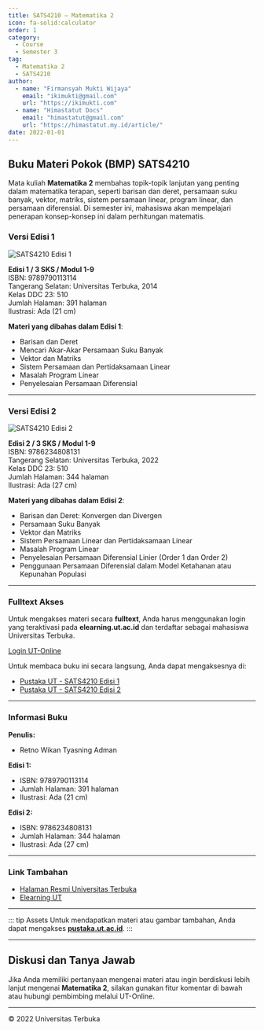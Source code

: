 ```yaml
--- 
title: SATS4210 – Matematika 2
icon: fa-solid:calculator
order: 1
category:
  - Course
  - Semester 3
tag:
  - Matematika 2
  - SATS4210
author:
  - name: "Firmansyah Mukti Wijaya"
    email: "ikimukti@gmail.com"
    url: "https://ikimukti.com"
  - name: "Himastatut Docs"
    email: "himastatut@gmail.com"
    url: "https://himastatut.my.id/article/"
date: 2022-01-01
--- 
```


## Buku Materi Pokok (BMP) SATS4210

Mata kuliah **Matematika 2** membahas topik-topik lanjutan yang penting dalam matematika terapan, seperti barisan dan deret, persamaan suku banyak, vektor, matriks, sistem persamaan linear, program linear, dan persamaan diferensial. Di semester ini, mahasiswa akan mempelajari penerapan konsep-konsep ini dalam perhitungan matematis.

### Versi Edisi 1

![SATS4210 Edisi 1](https://pustaka.ut.ac.id/lib/wp-content/uploads/2017/01/SATS4210.jpg)

**Edisi 1 / 3 SKS / Modul 1-9**  
ISBN: 9789790113114  
Tangerang Selatan: Universitas Terbuka, 2014  
Kelas DDC 23: 510  
Jumlah Halaman: 391 halaman  
Ilustrasi: Ada (21 cm)  

**Materi yang dibahas dalam Edisi 1**:
- Barisan dan Deret
- Mencari Akar-Akar Persamaan Suku Banyak
- Vektor dan Matriks
- Sistem Persamaan dan Pertidaksamaan Linear
- Masalah Program Linear
- Penyelesaian Persamaan Diferensial

--- 

### Versi Edisi 2

![SATS4210 Edisi 2](https://pustaka.ut.ac.id/lib/wp-content/uploads/2022/10/SATS421002.jpg)

**Edisi 2 / 3 SKS / Modul 1-9**  
ISBN: 9786234808131  
Tangerang Selatan: Universitas Terbuka, 2022  
Kelas DDC 23: 510  
Jumlah Halaman: 344 halaman  
Ilustrasi: Ada (27 cm)  

**Materi yang dibahas dalam Edisi 2**:
- Barisan dan Deret: Konvergen dan Divergen
- Persamaan Suku Banyak
- Vektor dan Matriks
- Sistem Persamaan Linear dan Pertidaksamaan Linear
- Masalah Program Linear
- Penyelesaian Persamaan Diferensial Linier (Order 1 dan Order 2)
- Penggunaan Persamaan Diferensial dalam Model Ketahanan atau Kepunahan Populasi

--- 

### Fulltext Akses

Untuk mengakses materi secara **fulltext**, Anda harus menggunakan login yang teraktivasi pada **elearning.ut.ac.id** dan terdaftar sebagai mahasiswa Universitas Terbuka.

[Login UT-Online](http://elearning.ut.ac.id)

Untuk membaca buku ini secara langsung, Anda dapat mengaksesnya di:
- [Pustaka UT - SATS4210 Edisi 1](https://pustaka.ut.ac.id/lib/sats4210-matematika-2/)
- [Pustaka UT - SATS4210 Edisi 2](https://pustaka.ut.ac.id/lib/sats4210-matematika-ii-edisi-2/)

--- 

### Informasi Buku

**Penulis:**  
- Retno Wikan Tyasning Adman  

**Edisi 1:**
- ISBN: 9789790113114
- Jumlah Halaman: 391 halaman
- Ilustrasi: Ada (21 cm)

**Edisi 2:**
- ISBN: 9786234808131
- Jumlah Halaman: 344 halaman
- Ilustrasi: Ada (27 cm)

--- 

### Link Tambahan

- [Halaman Resmi Universitas Terbuka](https://www.ut.ac.id)
- [Elearning UT](http://elearning.ut.ac.id)

--- 

::: tip Assets
Untuk mendapatkan materi atau gambar tambahan, Anda dapat mengakses **[pustaka.ut.ac.id](https://pustaka.ut.ac.id)**.
:::

--- 

## Diskusi dan Tanya Jawab

Jika Anda memiliki pertanyaan mengenai materi atau ingin berdiskusi lebih lanjut mengenai **Matematika 2**, silakan gunakan fitur komentar di bawah atau hubungi pembimbing melalui UT-Online.

--- 

<footer>
  <p>© 2022 Universitas Terbuka</p>
</footer>
